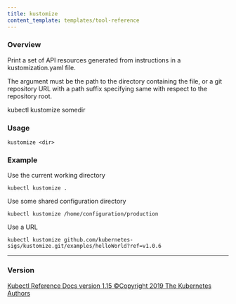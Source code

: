 ```yaml
---
title: kustomize
content_template: templates/tool-reference
---
```


### Overview
Print a set of API resources generated from instructions in a kustomization.yaml file.

 The argument must be the path to the directory containing the file, or a git repository URL with a path suffix specifying same with respect to the repository root.

 kubectl kustomize somedir

### Usage

`kustomize <dir>`


### Example

 Use the current working directory

```shell
kubectl kustomize .
```

 Use some shared configuration directory

```shell
kubectl kustomize /home/configuration/production
```

 Use a URL

```shell
kubectl kustomize github.com/kubernetes-sigs/kustomize.git/examples/helloWorld?ref=v1.0.6
```







<hr>


### Version
<div class="kubectl-reference-copyright">

<a href="https://github.com/kubernetes/kubernetes">Kubectl Reference Docs version 1.15 &#xa9;Copyright 2019 The Kubernetes Authors</a>
</div>

